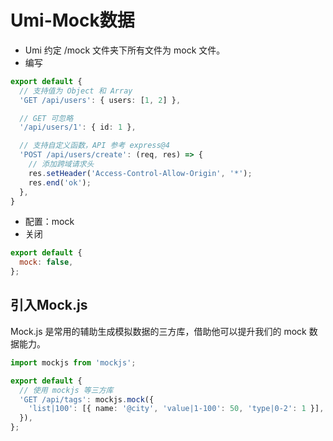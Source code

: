 # Umi-Mock数据

* Umi 约定 /mock 文件夹下所有文件为 mock 文件。
* 编写

```ts
export default {
  // 支持值为 Object 和 Array
  'GET /api/users': { users: [1, 2] },

  // GET 可忽略
  '/api/users/1': { id: 1 },

  // 支持自定义函数，API 参考 express@4
  'POST /api/users/create': (req, res) => {
    // 添加跨域请求头
    res.setHeader('Access-Control-Allow-Origin', '*');
    res.end('ok');
  },
}
```
* 配置：mock
* 关闭

```js
export default {
  mock: false,
};
```

## 引入Mock.js

Mock.js 是常用的辅助生成模拟数据的三方库，借助他可以提升我们的 mock 数据能力。

```ts
import mockjs from 'mockjs';

export default {
  // 使用 mockjs 等三方库
  'GET /api/tags': mockjs.mock({
    'list|100': [{ name: '@city', 'value|1-100': 50, 'type|0-2': 1 }],
  }),
};
```